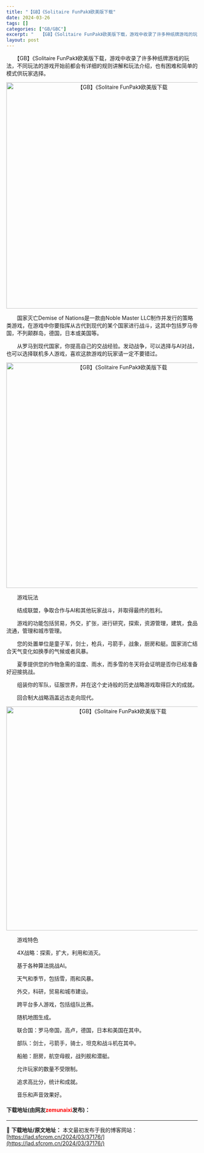 ```yaml
---
title: "【GB】《Solitaire FunPak》欧美版下载"
date: 2024-03-26
tags: []
categories: ["GB/GBC"]
excerpt: "　　【GB】《Solitaire FunPak》欧美版下载，游戏中收录了许多种纸牌游戏的玩法，不同玩法的游戏开始前都会有详细的规则讲解和玩法介绍，也有困难和简单的模式供玩家选择。 　　国家灭亡Demise of Nations是一款由Noble Master LLC制作并发行的策略类游戏，在游戏中你&hellip;"
layout: post
---
```


 <p>　　【GB】《Solitaire FunPak》欧美版下载，游戏中收录了许多种纸牌游戏的玩法，不同玩法的游戏开始前都会有详细的规则讲解和玩法介绍，也有困难和简单的模式供玩家选择。</p> <p align="center"><img align="" border="0" src="https://lad.sfcrom.cn/wp-content/uploads/2024/03/20240326_6602840705e0d.png" width="596" alt="【GB】《Solitaire FunPak》欧美版下载" /></p> <p>　　国家灭亡Demise of Nations是一款由Noble Master LLC制作并发行的策略类游戏，在游戏中你要指挥从古代到现代的某个国家进行战斗，这其中包括罗马帝国，不列颠群岛，德国，日本或美国等。</p> <p>　　从罗马到现代国家，你提高自己的交战经验。发动战争，可以选择与AI对战，也可以选择联机多人游戏，喜欢这款游戏的玩家请一定不要错过。</p> <p align="center"><img align="" border="0" src="https://lad.sfcrom.cn/wp-content/uploads/2024/03/20240326_660284082e4d2.png" width="594" alt="【GB】《Solitaire FunPak》欧美版下载" /></p> <p>　　游戏玩法</p> <p>　　结成联盟，争取合作与AI和其他玩家战斗，并取得最终的胜利。</p> <p>　　游戏的功能包括贸易，外交，扩张，进行研究，探索，资源管理，建筑，食品流通，管理和城市管理。</p> <p>　　您的处置单位是童子军，剑士，枪兵，弓箭手，战象，厨房和艇。国家消亡结合天气变化如换季的气候或者风暴。</p> <p>　　夏季提供您的作物急需的湿度、雨水，而多雪的冬天将会证明是否你已经准备好迎接挑战。</p> <p>　　组装你的军队，征服世界，并在这个史诗般的历史战略游戏取得巨大的成就。</p> <p>　　回合制大战略涵盖远古走向现代。</p> <p align="center"><img align="" border="0" src="https://lad.sfcrom.cn/wp-content/uploads/2024/03/20240326_6602840976599.png" width="590" alt="【GB】《Solitaire FunPak》欧美版下载" /></p> <p>　　游戏特色</p> <p>　　4X战略：探索，扩大，利用和消灭。</p> <p>　　基于各种算法挑战AI。</p> <p>　　天气和季节，包括雪，雨和风暴。</p> <p>　　外交，科研，贸易和城市建设。</p> <p>　　跨平台多人游戏，包括组队比赛。</p> <p>　　随机地图生成。</p> <p>　　联合国：罗马帝国，高卢，德国，日本和美国在其中。</p> <p>　　部队：剑士，弓箭手，骑士，坦克和战斗机在其中。</p> <p>　　船舶：厨房，航空母舰，战列舰和潜艇。</p> <p>　　允许玩家的数量不受限制。</p> <p>　　追求高比分，统计和成就。</p> <p>　　音乐和声音效果好。</p> <p><h4>下载地址(由网友<font color="red">zemunaixi</font>发布)：</h4></p> 

---
📖 **下载地址/原文地址：** 本文最初发布于我的博客网站：[https://lad.sfcrom.cn/2024/03/37176/](https://lad.sfcrom.cn/2024/03/37176/)
